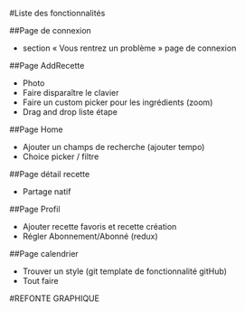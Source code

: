 #Liste des fonctionnalités

##Page de connexion 
- section « Vous rentrez un problème » page de connexion

##Page AddRecette
- Photo
- Faire disparaître le clavier 
- Faire un custom picker pour les ingrédients (zoom)
- Drag and drop liste étape

##Page Home
- Ajouter un champs de recherche (ajouter tempo)
- Choice picker / filtre 

##Page détail recette 
- Partage natif 

##Page Profil
- Ajouter  recette favoris et recette création
- Régler Abonnement/Abonné (redux)

##Page calendrier 
- Trouver un style (git template de fonctionnalité gitHub)
- Tout faire

#REFONTE GRAPHIQUE

